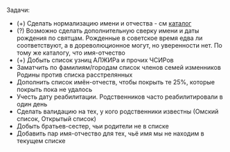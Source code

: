 Задачи:
* (+) Сделать нормализацию имени и отчества - см [каталог](http://petroleks.ru/names/man3.php)
* (?) Возможно сделать дополнительную сверку имени и даты рождения по святцам. Рожденные в советское время едва ли соответствуют, а в дореволюционное могут, но уверенности нет. По тому же каталогу, что имя-отчество
* (+) Добыть список узниц АЛЖИРа и прочих ЧСИРов
* Заматчить по фамилиям/городам список членов семей изменников Родины против списка расстрелянных
* Дополнить список имён-отчеств, чтобы покрыть те 25%, которые покрыть пока не удалось
* Учесть дату реабилитации. Родственников часто реабилитировали в один день
* Сделать валидацию на тех, у кого родственники известны (Омский список, Открытый список)
* Добыть братьев-сестер, чьи родители не в списке
* Добавить пар имя-отчество для тех, чьё имя мы не находим в текущем списке